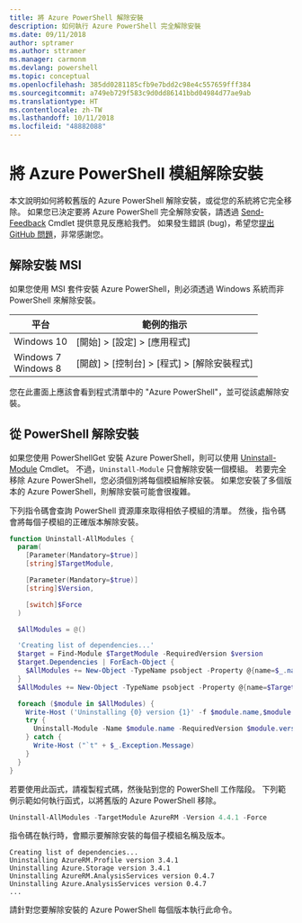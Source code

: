 ```yaml
---
title: 將 Azure PowerShell 解除安裝
description: 如何執行 Azure PowerShell 完全解除安裝
ms.date: 09/11/2018
author: sptramer
ms.author: sttramer
ms.manager: carmonm
ms.devlang: powershell
ms.topic: conceptual
ms.openlocfilehash: 385dd0281185cfb9e7bdd2c98e4c557659fff384
ms.sourcegitcommit: a749eb729f583c9d0dd86141bbd04984d77ae9ab
ms.translationtype: HT
ms.contentlocale: zh-TW
ms.lasthandoff: 10/11/2018
ms.locfileid: "48882088"
---
```

# <a name="uninstall-the-azure-powershell-module"></a>將 Azure PowerShell 模組解除安裝

本文說明如何將較舊版的 Azure PowerShell 解除安裝，或從您的系統將它完全移除。 如果您已決定要將 Azure PowerShell 完全解除安裝，請透過 [Send-Feedback](/powershell/module/azurerm.profile/send-feedback) Cmdlet 提供意見反應給我們。
如果發生錯誤 (bug)，希望您[提出 GitHub 問題](https://github.com/azure/azure-powershell/issues)，非常感謝您。

## <a name="uninstall-msi"></a>解除安裝 MSI

如果您使用 MSI 套件安裝 Azure PowerShell，則必須透過 Windows 系統而非 PowerShell 來解除安裝。

| 平台 | 範例的指示 |
|----------|--------------|
| Windows 10 | [開始] > [設定] > [應用程式] |
| Windows 7 </br>Windows 8 | [開啟] > [控制台] > [程式] > [解除安裝程式] |

您在此畫面上應該會看到程式清單中的 "Azure PowerShell"，並可從該處解除安裝。

## <a name="uninstall-from-powershell"></a>從 PowerShell 解除安裝

如果您使用 PowerShellGet 安裝 Azure PowerShell，則可以使用 [Uninstall-Module](/powershell/module/powershellget/uninstall-module) Cmdlet。 不過，`Uninstall-Module` 只會解除安裝一個模組。 若要完全移除 Azure PowerShell，您必須個別將每個模組解除安裝。 如果您安裝了多個版本的 Azure PowerShell，則解除安裝可能會很複雜。

下列指令碼會查詢 PowerShell 資源庫來取得相依子模組的清單。 然後，指令碼會將每個子模組的正確版本解除安裝。

```powershell
function Uninstall-AllModules {
  param(
    [Parameter(Mandatory=$true)]
    [string]$TargetModule,

    [Parameter(Mandatory=$true)]
    [string]$Version,

    [switch]$Force
  )

  $AllModules = @()

  'Creating list of dependencies...'
  $target = Find-Module $TargetModule -RequiredVersion $version
  $target.Dependencies | ForEach-Object {
    $AllModules += New-Object -TypeName psobject -Property @{name=$_.name; version=$_.requiredversion}
  }
  $AllModules += New-Object -TypeName psobject -Property @{name=$TargetModule; version=$Version}

  foreach ($module in $AllModules) {
    Write-Host ('Uninstalling {0} version {1}' -f $module.name,$module.version)
    try {
      Uninstall-Module -Name $module.name -RequiredVersion $module.version -Force:$Force -ErrorAction Stop
    } catch {
      Write-Host ("`t" + $_.Exception.Message)
    }
  }
}
```

若要使用此函式，請複製程式碼，然後貼到您的 PowerShell 工作階段。 下列範例示範如何執行函式，以將舊版的 Azure PowerShell 移除。

```powershell
Uninstall-AllModules -TargetModule AzureRM -Version 4.4.1 -Force
```

指令碼在執行時，會顯示要解除安裝的每個子模組名稱及版本。

```output
Creating list of dependencies...
Uninstalling AzureRM.Profile version 3.4.1
Uninstalling Azure.Storage version 3.4.1
Uninstalling AzureRM.AnalysisServices version 0.4.7
Uninstalling Azure.AnalysisServices version 0.4.7
...
```

請針對您要解除安裝的 Azure PowerShell 每個版本執行此命令。
